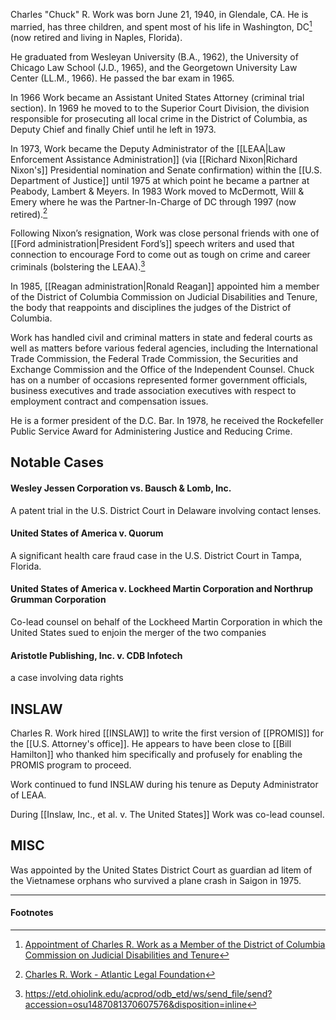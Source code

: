 Charles "Chuck" R. Work was born June 21, 1940, in Glendale, CA. He is married, has three children, and spent most of his life in Washington, DC[^1] (now retired and living in Naples, Florida).

He graduated from Wesleyan University (B.A., 1962), the University of Chicago Law School (J.D., 1965), and the Georgetown University Law Center (LL.M., 1966). He passed the bar exam in 1965.

In 1966 Work became an Assistant United States Attorney (criminal trial section). In 1969 he moved to to the Superior Court Division, the division responsible for prosecuting all local crime in the District of Columbia, as Deputy Chief and finally Chief until he left in 1973.

In 1973, Work became the Deputy Administrator of the [[LEAA|Law Enforcement Assistance Administration]] (via [[Richard Nixon|Richard Nixon's]] Presidential nomination and Senate confirmation) within the [[U.S. Department of Justice]] until 1975 at which point he became a partner at Peabody, Lambert & Meyers. In 1983 Work moved to McDermott, Will & Emery where he was the Partner-In-Charge of DC through 1997 (now retired).[^2]

Following Nixon’s resignation, Work was close personal friends with one of [[Ford administration|President Ford’s]] speech writers and used that connection to encourage Ford to come out as tough on crime and career criminals (bolstering the LEAA).[^3]

In 1985, [[Reagan administration|Ronald Reagan]] appointed him a member of the District of Columbia Commission on Judicial Disabilities and Tenure, the body that reappoints and disciplines the judges of the District of Columbia.

Work has handled civil and criminal matters in state and federal courts as well as matters before various federal agencies, including the International Trade Commission, the Federal Trade Commission, the Securities and Exchange Commission and the Office of the Independent Counsel. Chuck has on a number of occasions represented former government officials, business executives and trade association executives with respect to employment contract and compensation issues.

He is a former president of the D.C. Bar. In 1978, he received the Rockefeller Public Service Award for Administering Justice and Reducing Crime.
## Notable Cases
#### Wesley Jessen Corporation vs. Bausch & Lomb, Inc.
A patent trial in the U.S. District Court in Delaware involving contact lenses.
#### United States of America v. Quorum
A significant health care fraud case in the U.S. District Court in Tampa, Florida.
#### United States of America v. Lockheed Martin Corporation and Northrup Grumman Corporation
Co-lead counsel on behalf of the Lockheed Martin Corporation in which the United States sued to enjoin the merger of the two companies
#### Aristotle Publishing, Inc. v. CDB Infotech
a case involving data rights
## INSLAW
Charles R. Work hired [[INSLAW]] to write the first version of [[PROMIS]] for the [[U.S. Attorney's office]]. He appears to have been close to [[Bill Hamilton]] who thanked him specifically and profusely for enabling the PROMIS program to proceed.

Work continued to fund INSLAW during his tenure as Deputy Administrator of LEAA.

During [[Inslaw, Inc., et al. v. The United States]] Work was co-lead counsel.
## MISC
Was appointed by the United States District Court as guardian ad litem of the Vietnamese orphans who survived a plane crash in Saigon in 1975.


---
#### Footnotes

[^1]: [Appointment of Charles R. Work as a Member of the District of Columbia Commission on Judicial Disabilities and Tenure](https://www.presidency.ucsb.edu/documents/appointment-charles-r-work-member-the-district-columbia-commission-judicial-disabilities)
[^2]: [Charles R. Work - Atlantic Legal Foundation](https://atlanticlegal.org/directors/charles-r-work)
[^3]: https://etd.ohiolink.edu/acprod/odb_etd/ws/send_file/send?accession=osu1487081370607576&disposition=inline